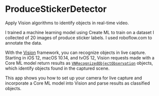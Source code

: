 # ProduceStickerDetector

Apply Vision algorithms to identify objects in real-time video.

I trained a machine learning model using Create ML to train on a dataset I collected of 20 images of produce sticker labels. I used roboflow.com to annotate the data.

With the [Vision](https://developer.apple.com/documentation/vision) framework, you can recognize objects in live capture.  Starting in iOS 12, macOS 10.14, and tvOS 12, Vision requests made with a Core ML model return results as  [`VNRecognizedObjectObservation`](https://developer.apple.com/documentation/vision/vnrecognizedobjectobservation) objects, which identify objects found in the captured scene.

This app shows you how to set up your camera for live capture and incorporate a Core ML model into Vision and parse results as classified objects.
